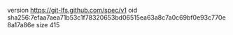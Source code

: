 version https://git-lfs.github.com/spec/v1
oid sha256:7efaa7aea71b53c1f78320653bd06515ea63a8c7a0c69bf0e93c770e8a17a86e
size 415
